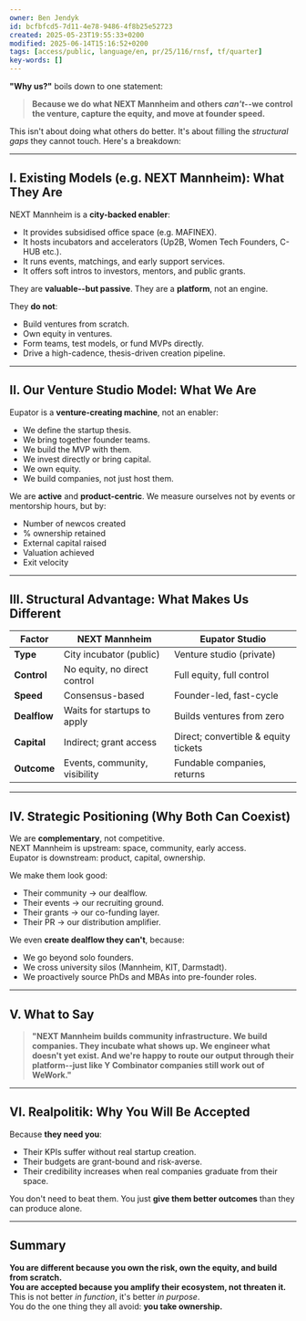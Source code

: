 ```yaml
---
owner: Ben Jendyk
id: bcfbfcd5-7d11-4e78-9486-4f8b25e52723
created: 2025-05-23T19:55:33+0200
modified: 2025-06-14T15:16:52+0200
tags: [access/public, language/en, pr/25/116/rnsf, tf/quarter]
key-words: []
---
```


**"Why us?"** boils down to one statement:

> **Because we do what NEXT Mannheim and others _can't_--we control the venture, capture the equity, and move at founder speed.**

This isn't about doing what others do better. It's about filling the _structural gaps_ they cannot touch. Here's a breakdown:

* * *

## I. Existing Models (e.g. NEXT Mannheim): What They Are

NEXT Mannheim is a **city-backed enabler**:

- It provides subsidised office space (e.g. MAFINEX).
- It hosts incubators and accelerators (Up2B, Women Tech Founders, C-HUB etc.).
- It runs events, matchings, and early support services.
- It offers soft intros to investors, mentors, and public grants.

They are **valuable--but passive**. They are a **platform**, not an engine.

They **do not**:

- Build ventures from scratch.
- Own equity in ventures.
- Form teams, test models, or fund MVPs directly.
- Drive a high-cadence, thesis-driven creation pipeline.
* * *

## II. Our Venture Studio Model: What We Are

Eupator is a **venture-creating machine**, not an enabler:

- We define the startup thesis.
- We bring together founder teams.
- We build the MVP with them.
- We invest directly or bring capital.
- We own equity.
- We build companies, not just host them.

We are **active** and **product-centric**. We measure ourselves not by events or mentorship hours, but by:
- Number of newcos created
- % ownership retained
- External capital raised
- Valuation achieved
- Exit velocity
* * *

## III. Structural Advantage: What Makes Us Different

| Factor | NEXT Mannheim | Eupator Studio | 
| ---- | ---- | ----  |
| **Type** | City incubator (public) | Venture studio (private) | 
| **Control** | No equity, no direct control | Full equity, full control | 
| **Speed** | Consensus-based | Founder-led, fast-cycle | 
| **Dealflow** | Waits for startups to apply | Builds ventures from zero | 
| **Capital** | Indirect; grant access | Direct; convertible & equity tickets | 
| **Outcome** | Events, community, visibility | Fundable companies, returns | 
* * *

## IV. Strategic Positioning (Why Both Can Coexist)

We are **complementary**, not competitive.  
NEXT Mannheim is upstream: space, community, early access.  
Eupator is downstream: product, capital, ownership.

We make them look good:

- Their community → our dealflow.
- Their events → our recruiting ground.
- Their grants → our co-funding layer.
- Their PR → our distribution amplifier.

We even **create dealflow they can't**, because:

- We go beyond solo founders.
- We cross university silos (Mannheim, KIT, Darmstadt).
- We proactively source PhDs and MBAs into pre-founder roles.
* * *

## V. What to Say

> **"NEXT Mannheim builds community infrastructure. We build companies. They incubate what shows up. We engineer what doesn't yet exist. And we're happy to route our output through their platform--just like Y Combinator companies still work out of WeWork."**

* * *

## VI. Realpolitik: Why You Will Be Accepted

Because **they need you**:

- Their KPIs suffer without real startup creation.
- Their budgets are grant-bound and risk-averse.
- Their credibility increases when real companies graduate from their space.

You don't need to beat them. You just **give them better outcomes** than they can produce alone.
* * *

## Summary

**You are different because you own the risk, own the equity, and build from scratch.**  
**You are accepted because you amplify their ecosystem, not threaten it.**  
This is not better _in function_, it's better _in purpose_.  
You do the one thing they all avoid: **you take ownership.**